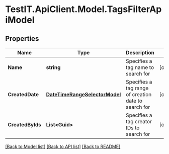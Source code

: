 # TestIT.ApiClient.Model.TagsFilterApiModel

## Properties

Name | Type | Description | Notes
------------ | ------------- | ------------- | -------------
**Name** | **string** | Specifies a tag name to search for | [optional] 
**CreatedDate** | [**DateTimeRangeSelectorModel**](DateTimeRangeSelectorModel.md) | Specifies a tag range of creation date to search for | [optional] 
**CreatedByIds** | **List&lt;Guid&gt;** | Specifies a tag creator IDs to search for | [optional] 

[[Back to Model list]](../README.md#documentation-for-models) [[Back to API list]](../README.md#documentation-for-api-endpoints) [[Back to README]](../README.md)

